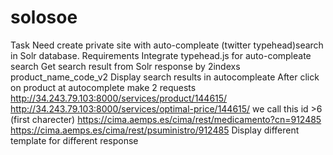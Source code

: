 # solosoe
Task
Need create private site with auto-compleate (twitter typehead)search in Solr database.
Requirements
Integrate typehead.js for auto-compleate search
Get search result from Solr response by 2indexs
product_name_code_v2
Display search results in autocompleate
After click on product at autocomplete make 2 requests
http://34.243.79.103:8000/services/product/144615/
http://34.243.79.103:8000/services/optimal-price/144615/
we call this id >6 (first charecter)
https://cima.aemps.es/cima/rest/medicamento?cn=912485
https://cima.aemps.es/cima/rest/psuministro/912485
Display different template for different response

